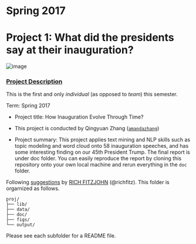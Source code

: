 # Spring 2017
# Project 1: What did the presidents say at their inauguration?

![image](figs/title.jpg)

### [Project Description](doc/)
This is the first and only *individual* (as opposed to *team*) this semester. 

Term: Spring 2017

+ Project title: How Inauguration Evolve Through Time?
+ This project is conducted by Qingyuan Zhang ([`amandazhang`](https://github.com/amandazhang))

+ Project summary: This project applies text mining and NLP skills such as 
topic modeling and word cloud onto 58 inauguration speeches, and has some
interesting finding on our 45th President Trump. The final report is under doc folder.
You can easily reproduce the report by cloning this repository onto your own
local machine and rerun everything in the `doc` folder.

Following [suggestions](http://nicercode.github.io/blog/2013-04-05-projects/) by [RICH FITZJOHN](http://nicercode.github.io/about/#Team) (@richfitz). This folder is orgarnized as follows.

```
proj/
├── lib/
├── data/
├── doc/
├── figs/
└── output/
```

Please see each subfolder for a README file.
